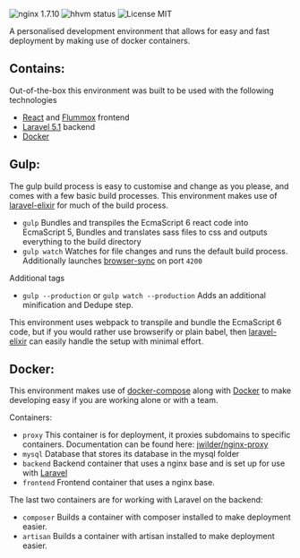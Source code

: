 ![nginx 1.7.10](https://img.shields.io/badge/nginx-v1.7.10-brightgreen.svg) ![hhvm status](https://img.shields.io/badge/hhvm-beta-orange.svg) ![License MIT](https://img.shields.io/dub/l/vibe-d.svg)

A personalised development environment that allows for easy and fast deployment by making use of docker containers.

## Contains:

Out-of-the-box this environment was built to be used with the following technologies

+ [React](http://facebook.github.io/react/) and [Flummox](http://acdlite.github.io/flummox) frontend
+ [Laravel 5.1](http://laravel.com/) backend
+ [Docker](https://www.docker.com/)

## Gulp:

The gulp build process is easy to customise and change as you please, and comes with a few basic build processes. This environment makes use of [laravel-elixir](http://laravel.com/docs/5.1/elixir)
for much of the build process.

+ `gulp` Bundles and transpiles the EcmaScript 6 react code into EcmaScript 5, Bundles and translates sass files to css and outputs everything to the build directory
+ `gulp watch` Watches for file changes and runs the default build process. Additionally launches [browser-sync](http://www.browsersync.io/) on port `4200`

Additional tags

+ `gulp --production` or `gulp watch --production` Adds an additional minification and Dedupe step.

This environment uses webpack to transpile and bundle the EcmaScript 6 code, but if you would rather use browserify or plain babel, then [laravel-elixir](http://laravel.com/docs/5.1/elixir) can easily handle the setup with minimal effort.

## Docker:

This environment makes use of [docker-compose](https://docs.docker.com/compose/) along with [Docker](https://www.docker.com/) to make developing easy if you are working alone or with a team.

Containers:
+ `proxy` This container is for deployment, it proxies subdomains to specific containers. Documentation can be found here: [jwilder/nginx-proxy](https://github.com/jwilder/nginx-proxy)
+ `mysql` Database that stores its database in the mysql folder
+ `backend` Backend container that uses a nginx base and is set up for use with [Laravel](http://laravel.com/)
+ `frontend` Frontend container that uses a nginx base.

The last two containers are for working with Laravel on the backend:
+ `composer` Builds a container with composer installed to make deployment easier.
+ `artisan` Builds a container with artisan installed to make deployment easier.